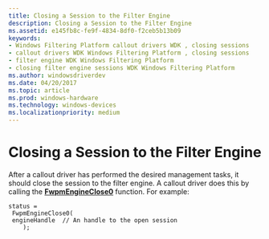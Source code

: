 ```yaml
---
title: Closing a Session to the Filter Engine
description: Closing a Session to the Filter Engine
ms.assetid: e145fb8c-fe9f-4834-8df0-f2ceb5b13b09
keywords:
- Windows Filtering Platform callout drivers WDK , closing sessions
- callout drivers WDK Windows Filtering Platform , closing sessions
- filter engine WDK Windows Filtering Platform
- closing filter engine sessions WDK Windows Filtering Platform
ms.author: windowsdriverdev
ms.date: 04/20/2017
ms.topic: article
ms.prod: windows-hardware
ms.technology: windows-devices
ms.localizationpriority: medium
---
```


# Closing a Session to the Filter Engine


After a callout driver has performed the desired management tasks, it should close the session to the filter engine. A callout driver does this by calling the [**FwpmEngineClose0**](https://msdn.microsoft.com/library/windows/hardware/ff550072) function. For example:

```
status =
 FwpmEngineClose0(
 engineHandle  // An handle to the open session
    );
```

 

 





